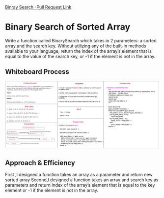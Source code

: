 [Binray Search -Pull Request Link](https://github.com/Ahmad-Khaled-Zaid/data-structures-and-algorithms-python/pull/8)

# Binary Search of Sorted Array

Write a function called BinarySearch which takes in 2 parameters: a sorted array and the search key. Without utilizing
any of the built-in methods available to your language, return the index of the array’s element that is equal to the
value of the search key, or -1 if the element is not in the array.

## Whiteboard Process

![Binary Search ](binary_search.png)

## Approach & Efficiency

First ,I designed a function takes an array as a parameter and return new sorted array
Second,I designed a function takes an array  and search key as parameters and return index of the array’s
element that is equal to the key element or -1 if the element is not in the array.

